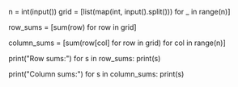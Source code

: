 n = int(input())
grid = [list(map(int, input().split())) for _ in range(n)]

row_sums = [sum(row) for row in grid]

column_sums = [sum(row[col] for row in grid) for col in range(n)]

print("Row sums:")
for s in row_sums:
    print(s)

print("Column sums:")
for s in column_sums:
    print(s)
